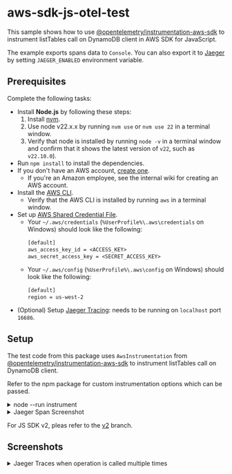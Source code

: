 # aws-sdk-js-otel-test

This sample shows how to use [@opentelemetry/instrumentation-aws-sdk][instrumentation-aws-sdk]
to instrument listTables call on DynamoDB client in AWS SDK for JavaScript.

The example exports spans data to `Console`. You can also export it to [Jaeger][jaegertracing]
by setting `JAEGER_ENABLED` environment variable.

## Prerequisites

Complete the following tasks:

- Install **Node.js** by following these steps:
  1. Install [nvm](https://github.com/nvm-sh/nvm#installation-and-update).
  1. Use node v22.x.x by running `nvm use` or `nvm use 22` in a terminal window.
  1. Verify that node is installed by running `node -v` in a terminal window and confirm that it shows the latest version of `v22`, such as `v22.10.0`).
- Run `npm install` to install the dependencies.
- If you don't have an AWS account, [create one](https://aws.amazon.com/premiumsupport/knowledge-center/create-and-activate-aws-account/).
  - If you're an Amazon employee, see the internal wiki for creating an AWS account.
- Install the [AWS CLI](https://aws.amazon.com/cli/).
  - Verify that the AWS CLI is installed by running `aws` in a terminal window.
- Set up [AWS Shared Credential File](https://docs.aws.amazon.com/cli/latest/userguide/cli-configure-files.html).
  - Your `~/.aws/credentials` (`%UserProfile%\.aws\credentials` on Windows) should look like the following:
    ```
    [default]
    aws_access_key_id = <ACCESS_KEY>
    aws_secret_access_key = <SECRET_ACCESS_KEY>
    ```
  - Your `~/.aws/config` (`%UserProfile%\.aws\config` on Windows) should look like the following:
    ```
    [default]
    region = us-west-2
    ```
- (Optional) Setup [Jaeger Tracing][jaeger-getting-started]: needs to be running on `localhost` port `16686`.

## Setup

The test code from this package uses `AwsInstrumentation` from [@opentelemetry/instrumentation-aws-sdk][instrumentation-aws-sdk]
to instrument listTables call on DynamoDB client.

Refer to the npm package for custom instrumentation options which can be passed.

<details>
<summary>node --run instrument</summary>

```console
$ node --run instrument
{
  resource: {
    attributes: {
      'service.name': 'test-aws-sdk',
      'telemetry.sdk.language': 'nodejs',
      'telemetry.sdk.name': 'opentelemetry',
      'telemetry.sdk.version': '1.26.0'
    }
  },
  instrumentationScope: {
    name: '@opentelemetry/instrumentation-aws-sdk',
    version: '0.44.0',
    schemaUrl: undefined
  },
  traceId: 'ff028d034969fc05c6e47ee1eaf2faca',
  parentId: undefined,
  traceState: undefined,
  name: 'DynamoDB.ListTables',
  id: 'ca2f4591b4b974d9',
  kind: 2,
  timestamp: 1729188000802000,
  duration: 116957.333,
  attributes: {
    'rpc.system': 'aws-api',
    'rpc.method': 'ListTables',
    'rpc.service': 'DynamoDB',
    'db.system': 'dynamodb',
    'db.operation': 'ListTables',
    'aws.region': 'us-west-2',
    'aws.request.id': 'NI9DR2PE921C79HS5U5QSOHM2VVV4KQNSO5AEMVJF66Q9ASUAAJG',
    'http.status_code': 200,
    'aws.dynamodb.table_count': 20
  },
  status: { code: 0 },
  events: [],
  links: []
}
```

</details>

<details>
<summary>Jaeger Span Screenshot</summary>

![Jaeger Span for AWS SDK for JavaScript](img/jaeger-span.png?raw=true)

</details>

For JS SDK v2, pleas refer to the [v2][v2] branch.

## Screenshots

<details>
<summary>Jaeger Traces when operation is called multiple times</summary>

![Jaeger Traces for AWS SDK for JavaScript](img/jaeger-traces.png?raw=true)

</details>

[instrumentation-aws-sdk]: https://www.npmjs.com/package/@opentelemetry/instrumentation-aws-sdk
[jaegertracing]: https://www.jaegertracing.io
[jaeger-getting-started]: https://www.jaegertracing.io/docs/latest/getting-started/
[v2]: https://github.com/trivikr/aws-sdk-js-otel-test/tree/v2
